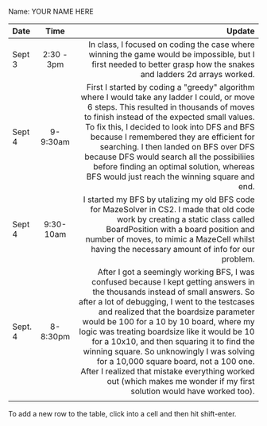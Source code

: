Name: YOUR NAME HERE

| Date    |    Time    |                                                                                                                                                                                                                                                                                                                                                                                                                                                                                                                                                                                 Update |
|:--------|:----------:|---------------------------------------------------------------------------------------------------------------------------------------------------------------------------------------------------------------------------------------------------------------------------------------------------------------------------------------------------------------------------------------------------------------------------------------------------------------------------------------------------------------------------------------------------------------------------------------:|
| Sept 3  | 2:30 - 3pm |                                                                                                                                                                                                                                                                                                                                                                                                                     In class, I focused on coding the case where winning the game would be impossible, but I first needed to better grasp how the snakes and ladders 2d arrays worked. |
| Sept 4  |  9-9:30am  |                                                                                                             First I started by coding a "greedy" algorithm where I would take any ladder I could, or move 6 steps. This resulted in thousands of moves to finish instead of the expected small values. To fix this, I decided to look into DFS and BFS because I remembered they are efficient for searching. I then landed on BFS over DFS because DFS would search all the possibiliies before finding an optimal solution, whereas BFS would just reach the winning square and end. |
| Sept 4  | 9:30-10am  |                                                                                                                                                                                                                                                                                                              I started my BFS by utalizing my old BFS code for MazeSolver in CS2. I made that old code work by creating a static class called BoardPosition with a board position and number of moves, to mimic a MazeCell whilst having the necessary amount of info for our problem. |
| Sept. 4 |  8-8:30pm  | After I got a seemingly working BFS, I was confused because I kept getting answers in the thousands instead of small answers. So after a lot of debugging, I went to the testcases and realized that the boardsize parameter would be 100 for a 10 by 10 board, where my logic was treating boardsize like it would be 10 for a 10x10, and then squaring it to find the winning square. So unknowingly I was solving for a 10,000 square board, not a 100 one. After I realized that mistake everything worked out (which makes me wonder if my first solution would have worked too). |
|         |            |                                                                                                                                                                                                                                                                                                                                                                                                                                                                                                                                                                                        |


To add a new row to the table, click into a cell and then hit shift-enter.
